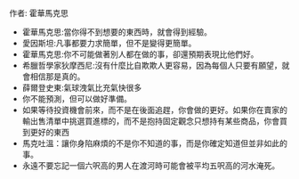 作者: 霍華馬克思

-   霍華馬克思:當你得不到想要的東西時，就會得到經驗。
-   愛因斯坦:凡事都要力求簡單，但不是變得更簡單。
-   霍華馬克思:你不可能做著別人都在做的事，卻還預期表現比他們好。
-   希臘哲學家狄摩西尼:沒有什麼比自欺欺人更容易，因為每個人只要有願望，就會相信那是真的。
-   薛爾登史東:氣球洩氣比充氣快很多
-   你不能預測，但可以做好準備。
-   如果等待投資機會前來，而不是在後面追趕，你會做的更好。如果你在賣家的輸出售清單中挑選買進標的，而不是抱持固定觀念只想持有某些商品，你會買到更好的東西
-   馬克吐溫：讓你身陷麻煩的不是你不知道的事，而是你確定知道但並非如此的事。
-   永遠不要忘記一個六呎高的男人在渡河時可能會被平均五呎高的河水淹死。